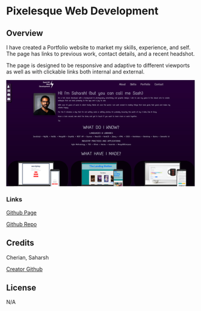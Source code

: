 #  Pixelesque Web Development

## Overview

I have created a Portfolio website to market my skills, experience, and self. The page has links to previous work, contact details, and a recent headshot.

The page is designed to be responsive and adaptive to different viewports as well as with clickable links both internal and external.



![Screenshot of full working page](./src/assets/images/site-screenshot.jpg "Portfolio Page Screenshot")

### Links

 [Github Page](https://sashdc.github.io/sash-portfolio/)

 [Github Repo](https://github.com/sashdc/sash-portfolio)

 ## Credits

Cherian, Saharsh


[Creator Github](https://github.com/sashdc)

## License

N/A
    